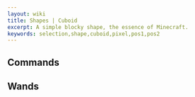 ```yaml
---
layout: wiki
title: Shapes | Cuboid
excerpt: A simple blocky shape, the essence of Minecraft.
keywords: selection,shape,cuboid,pixel,pos1,pos2
---
```


## Commands

## Wands


